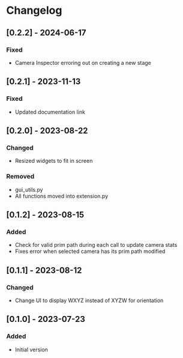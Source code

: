 # Changelog

## [0.2.2] - 2024-06-17
### Fixed
- Camera Inspector erroring out on creating a new stage

## [0.2.1] - 2023-11-13
### Fixed
- Updated documentation link

## [0.2.0] - 2023-08-22

### Changed
- Resized widgets to fit in screen 
### Removed 
- gui_utils.py
- All functions moved into extension.py 

## [0.1.2] - 2023-08-15

### Added
- Check for valid prim path during each call to update camera stats 
- Fixes error when selected camera has its prim path modified 

## [0.1.1] - 2023-08-12

### Changed
- Change UI to display WXYZ instead of XYZW for orientation

## [0.1.0] - 2023-07-23

### Added
- Initial version
